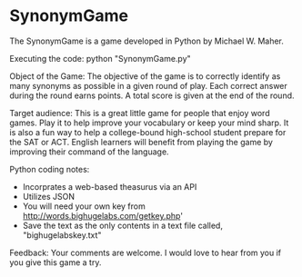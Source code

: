 # SynonymGame
The SynonymGame is a game developed in Python by Michael W. Maher. 

Executing the code:
python "SynonymGame.py"

Object of the Game:
The objective of the game is to correctly identify as many synonyms as possible in a given round of play. Each correct answer during the round earns points. A total score is given at the end of the round.

Target audience:
This is a great little game for people that enjoy word games.  Play it to help improve your vocabulary or keep your mind sharp.  It is also a fun way to help a college-bound high-school student prepare for the SAT or ACT.  English learners will benefit from playing the game by improving their command of the language.

Python coding notes:
- Incorprates a web-based theasurus via an API
- Utilizes JSON
- You will need your own key from http://words.bighugelabs.com/getkey.php'
- Save the text as the only contents in a text file called, "bighugelabskey.txt"

Feedback:
Your comments are welcome.  I would love to hear from you if you give this game a try.

